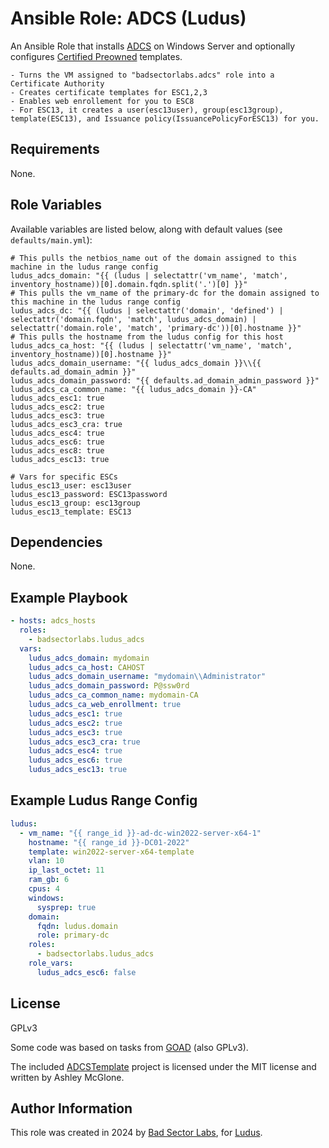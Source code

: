 # Ansible Role: ADCS (Ludus)

An Ansible Role that installs [ADCS](https://learn.microsoft.com/en-us/windows-server/identity/ad-cs/active-directory-certificate-services-overview) on Windows Server and optionally configures [Certified Preowned](https://specterops.io/wp-content/uploads/sites/3/2022/06/Certified_Pre-Owned.pdf) templates.

```
- Turns the VM assigned to "badsectorlabs.adcs" role into a Certificate Authority
- Creates certificate templates for ESC1,2,3
- Enables web enrollement for you to ESC8
- For ESC13, it creates a user(esc13user), group(esc13group), template(ESC13), and Issuance policy(IssuancePolicyForESC13) for you.
```

## Requirements

None.

## Role Variables

Available variables are listed below, along with default values (see `defaults/main.yml`):

    # This pulls the netbios_name out of the domain assigned to this machine in the ludus range config
    ludus_adcs_domain: "{{ (ludus | selectattr('vm_name', 'match', inventory_hostname))[0].domain.fqdn.split('.')[0] }}"
    # This pulls the vm_name of the primary-dc for the domain assigned to this machine in the ludus range config
    ludus_adcs_dc: "{{ (ludus | selectattr('domain', 'defined') | selectattr('domain.fqdn', 'match', ludus_adcs_domain) | selectattr('domain.role', 'match', 'primary-dc'))[0].hostname }}"
    # This pulls the hostname from the ludus config for this host
    ludus_adcs_ca_host: "{{ (ludus | selectattr('vm_name', 'match', inventory_hostname))[0].hostname }}"
    ludus_adcs_domain_username: "{{ ludus_adcs_domain }}\\{{ defaults.ad_domain_admin }}"
    ludus_adcs_domain_password: "{{ defaults.ad_domain_admin_password }}"
    ludus_adcs_ca_common_name: "{{ ludus_adcs_domain }}-CA"
    ludus_adcs_esc1: true
    ludus_adcs_esc2: true
    ludus_adcs_esc3: true
    ludus_adcs_esc3_cra: true
    ludus_adcs_esc4: true
    ludus_adcs_esc6: true
    ludus_adcs_esc8: true
    ludus_adcs_esc13: true

    # Vars for specific ESCs
    ludus_esc13_user: esc13user
    ludus_esc13_password: ESC13password
    ludus_esc13_group: esc13group
    ludus_esc13_template: ESC13

## Dependencies

None.

## Example Playbook

```yaml
- hosts: adcs_hosts
  roles:
    - badsectorlabs.ludus_adcs
  vars:
    ludus_adcs_domain: mydomain
    ludus_adcs_ca_host: CAHOST
    ludus_adcs_domain_username: "mydomain\\Administrator"
    ludus_adcs_domain_password: P@ssw0rd
    ludus_adcs_ca_common_name: mydomain-CA
    ludus_adcs_ca_web_enrollment: true
    ludus_adcs_esc1: true
    ludus_adcs_esc2: true
    ludus_adcs_esc3: true
    ludus_adcs_esc3_cra: true
    ludus_adcs_esc4: true
    ludus_adcs_esc6: true
    ludus_adcs_esc13: true
```

## Example Ludus Range Config

```yaml
ludus:
  - vm_name: "{{ range_id }}-ad-dc-win2022-server-x64-1"
    hostname: "{{ range_id }}-DC01-2022"
    template: win2022-server-x64-template
    vlan: 10
    ip_last_octet: 11
    ram_gb: 6
    cpus: 4
    windows:
      sysprep: true
    domain:
      fqdn: ludus.domain
      role: primary-dc
    roles:
      - badsectorlabs.ludus_adcs
    role_vars:
      ludus_adcs_esc6: false
```

## License

GPLv3

Some code was based on tasks from [GOAD](https://github.com/Orange-Cyberdefense/GOAD) (also GPLv3).

The included [ADCSTemplate](https://github.com/GoateePFE/ADCSTemplate) project is licensed under the MIT license and written by Ashley McGlone.

## Author Information

This role was created in 2024 by [Bad Sector Labs](https://badsectorlabs.com/), for [Ludus](https://ludus.cloud/).
